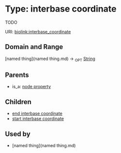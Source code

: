 
# Type: interbase coordinate


TODO

URI: [biolink:interbase_coordinate](https://w3id.org/biolink/vocab/interbase_coordinate)


## Domain and Range

[named thing](named thing.md) ->  <sub>OPT</sub> [String](type/String.md)

## Parents

 *  is_a: [node property](node_property.md)

## Children

 *  [end interbase coordinate](end_interbase_coordinate.md)
 *  [start interbase coordinate](start_interbase_coordinate.md)

## Used by

 * [named thing](named thing.md)
